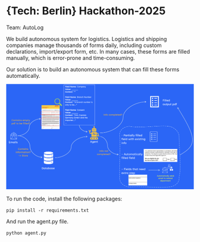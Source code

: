 # {Tech: Berlin} Hackathon-2025
Team: AutoLog

We build autonomous system for logistics. Logistics and shipping companies manage thousands of forms daily, including custom declarations, import/export form, etc. In many cases, these forms are filled manually, which is error-prone and time-consuming.

Our solution is to build an autonomous system that can fill these forms automatically.

![alt text](https://github.com/zoezyn/Hackathon-2025/blob/main/img.png?raw=true)

To run the code, install the following packages:
```
pip install -r requirements.txt
```

And run the agent.py file.
```
python agent.py
```

